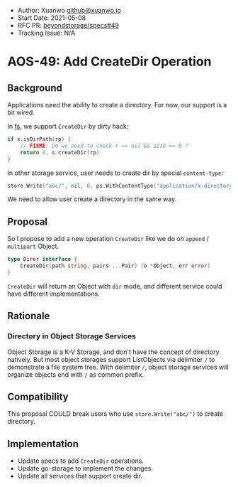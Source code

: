 - Author: Xuanwo <github@xuanwo.io>
- Start Date: 2021-05-08
- RFC PR: [beyondstorage/specs#49](https://github.com/beyondstorage/specs/issues/49)
- Tracking Issue: N/A

# AOS-49: Add CreateDir Operation

## Background

Applications need the ability to create a directory. For now, our support is a bit wired.

In [fs](https://github.com/beyondstorage/go-service-fs), we support `CreateDir` by dirty hack:

```go
if s.isDirPath(rp) {
    // FIXME: Do we need to check r == nil && size == 0 ?
    return 0, s.createDir(rp)
}
```

In other storage service, user needs to create dir by special `content-type`:

```go
store.Write("abc/", nil, 0, ps.WithContentType("application/x-directory"))
```

We need to allow user create a directory in the same way.

## Proposal

So I propose to add a new operation `CreateDir` like we do on `append` / `multipart` Object.

```go
type Direr interface {
	CreateDir(path string, pairs ...Pair) (o *Object, err error)
}
```

`CreateDir` will return an Object with `dir` mode, and different service could have different implementations.

## Rationale

### Directory in Object Storage Services

Object Storage is a K-V Storage, and don't have the concept of directory natively. But most object storages support ListObjects via delimiter `/` to demonstrate a file system tree. With delimiter `/`, object storage services will organize objects end with `/` as common prefix.

## Compatibility

This proposal COULD break users who use `store.Write("abc/")` to create directory.

## Implementation

- Update specs to add `CreateDir` operations.
- Update go-storage to implement the changes.
- Update all services that support create dir.
